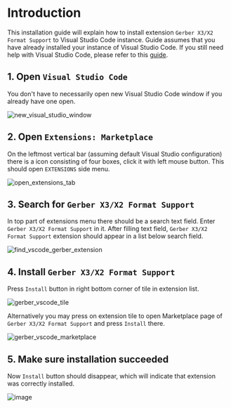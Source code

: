 # Introduction

This installation guide will explain how to install extension
`Gerber X3/X2 Format Support` to Visual Studio Code instance. Guide assumes that you
have already installed your instance of Visual Studio Code. If you still need help with
Visual Studio Code, please refer to this
[guide](https://code.visualstudio.com/docs/setup/setup-overview).

## 1. Open `Visual Studio Code`

You don't have to necessarily open new Visual Studio Code window if you already have one
open.

![new_visual_studio_window](https://github.com/Argmaster/vscode-gerber-format-support/assets/56170852/111cd081-ed83-42a0-9ed7-ba9054d4d9c3)

## 2. Open `Extensions: Marketplace`

On the leftmost vertical bar (assuming default Visual Studio configuration) there is a
icon consisting of four boxes, click it with left mouse button. This should open
`EXTENSIONS` side menu.

![open_extensions_tab](https://github.com/Argmaster/vscode-gerber-format-support/assets/56170852/64f95908-9e7f-4497-94cb-9cf8fd7bf898)

## 3. Search for `Gerber X3/X2 Format Support`

In top part of extensions menu there should be a search text field. Enter
`Gerber X3/X2 Format Support` in it. After filling text field,
`Gerber X3/X2 Format Support` extension should appear in a list below search field.

![find_vscode_gerber_extension](https://github.com/Argmaster/vscode-gerber-format-support/assets/56170852/c2c58966-e1ce-4209-905f-3f6ca15151d7)

## 4. Install `Gerber X3/X2 Format Support`

Press `Install` button in right bottom corner of tile in extension list.

![gerber_vscode_tile](https://github.com/Argmaster/vscode-gerber-format-support/assets/56170852/9364427b-5ff3-4c34-9c6f-4b8420ba286f)

Alternatively you may press on extension tile to open Marketplace page of
`Gerber X3/X2 Format Support` and press `Install` there.

![gerber_vscode_marketplace](https://github.com/Argmaster/vscode-gerber-format-support/assets/56170852/ab9c3f95-0ec3-4e79-9594-a964e6104154)

## 5. Make sure installation succeeded

Now `Install` button should disappear, which will indicate that extension was correctly
installed.

![image](https://github.com/Argmaster/vscode-gerber-format-support/assets/56170852/8cf91e98-24b1-436a-a343-f8eb2533c027)
